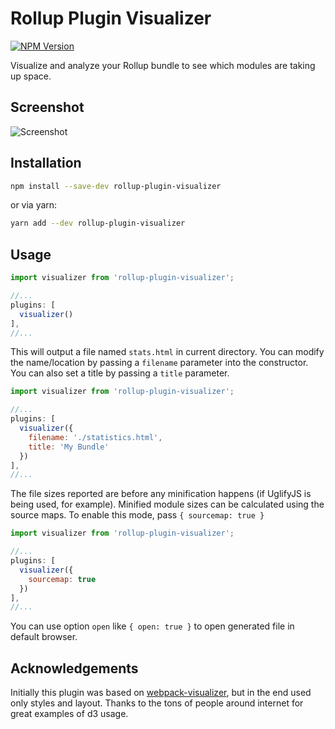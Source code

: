# Rollup Plugin Visualizer

[![NPM Version](https://img.shields.io/npm/v/rollup-plugin-visualizer.svg)](https://npmjs.org/package/rollup-plugin-visualizer)

Visualize and analyze your Rollup bundle to see which modules are taking up space.

## Screenshot

![Screenshot](https://github.com/btd/rollup-plugin-visualizer/blob/master/pic.png?raw=true)

## Installation

```sh
npm install --save-dev rollup-plugin-visualizer
```

or via yarn:

```sh
yarn add --dev rollup-plugin-visualizer
```

## Usage

```javascript
import visualizer from 'rollup-plugin-visualizer';

//...
plugins: [
  visualizer()
],
//...
```

This will output a file named `stats.html` in current directory. You can modify the name/location by passing a `filename` parameter into the constructor. You can also set a title by passing a `title` parameter.

```javascript
import visualizer from 'rollup-plugin-visualizer';

//...
plugins: [
  visualizer({
    filename: './statistics.html',
    title: 'My Bundle'
  })
],
//...
```

The file sizes reported are before any minification happens (if UglifyJS is being used, for example).
Minified module sizes can be calculated using the source maps.
To enable this mode, pass `{ sourcemap: true }`

```javascript
import visualizer from 'rollup-plugin-visualizer';

//...
plugins: [
  visualizer({
    sourcemap: true
  })
],
//...
```

You can use option `open` like `{ open: true }` to open generated file in default browser.

## Acknowledgements

Initially this plugin was based on [webpack-visualizer](http://chrisbateman.github.io/webpack-visualizer/), but in the end used only styles and layout. Thanks to the tons of people around internet for great examples of d3 usage.
